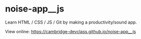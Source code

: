 # noise-app__js
Learn HTML / CSS / JS / Git by making a productivity/sound app.

View online: https://cambridge-devclass.github.io/noise-app__js
